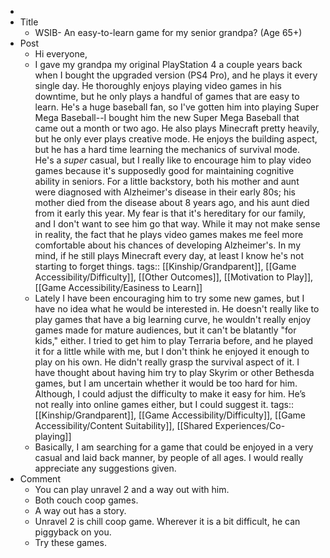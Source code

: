 -
- Title
	- WSIB- An easy-to-learn game for my senior grandpa? (Age 65+)
- Post
	- Hi everyone,
	- I gave my grandpa my original PlayStation 4 a couple years back when I bought the upgraded version (PS4 Pro), and he plays it every single day.  He thoroughly enjoys playing video games in his downtime, but he only plays a handful of games that are easy to learn.  He's a huge baseball fan, so I've gotten him into playing Super Mega Baseball--I bought him the new Super Mega Baseball that came out a month or two ago.   He also plays Minecraft pretty heavily, but he only ever plays creative mode.  He enjoys the building aspect, but he has a hard time learning the mechanics of survival mode.  He's a *super* casual, but I really like to encourage him to play video games because it's supposedly good for maintaining cognitive ability in seniors.   For a little backstory, both his mother and aunt were diagnosed with Alzheimer's disease in their early 80s; his mother died from the disease about 8 years ago, and his aunt died from it early this year.  My fear is that it's hereditary for our family, and I don't want to see him go that way.  While it may not make sense in reality, the fact that he plays video games makes me feel more comfortable about his chances of developing Alzheimer's.   In my mind, if he still plays Minecraft every day, at least I know he's not starting to forget things.
	  tags:: [[Kinship/Grandparent]], [[Game Accessibility/Difficulty]], [[Other Outcomes]], [[Motivation to Play]], [[Game Accessibility/Easiness to Learn]]
	- Lately I have been encouraging him to try some new games, but I have no idea what he would be interested in.  He doesn't really like to play games that have a big learning curve, he wouldn't really enjoy games made for mature audiences, but it can't be blatantly "for kids," either.  I tried to get him to play Terraria before, and he played it for a little while with me, but I don't think he enjoyed it enough to play on his own.  He didn't really grasp the survival aspect of it.  I have thought about having him try to play Skyrim or other Bethesda games, but I am uncertain whether it would be too hard for him.  Although, I could adjust the difficulty to make it easy for him.  He’s not really into online games either, but I could suggest it.
	  tags:: [[Kinship/Grandparent]], [[Game Accessibility/Difficulty]], [[Game Accessibility/Content Suitability]], [[Shared Experiences/Co-playing]]
	- Basically, I am searching for a game that could be enjoyed in a very casual and laid back manner, by people of all ages.  I would really appreciate any suggestions given.
- Comment
	- You can play unravel 2 and a way out with him.
	- Both couch coop games.
	- A way out has a story.
	- Unravel 2 is chill coop game. Wherever it is a bit difficult, he can piggyback on you.
	- Try these games.